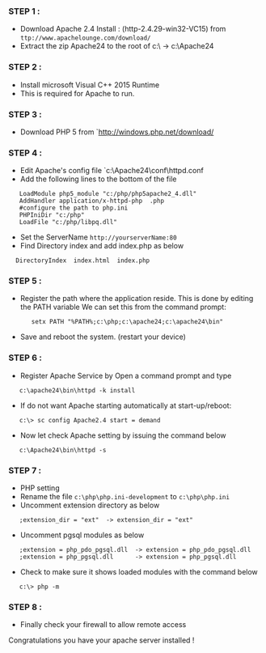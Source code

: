 ### STEP 1 :
- Download Apache 2.4 Install : (http-2.4.29-win32-VC15) from `ttp://www.apachelounge.com/download/`
- Extract the zip Apache24 to the root of c:\  -> c:\Apache24

### STEP 2 :
- Install microsoft Visual C++ 2015 Runtime
- This is required for Apache to run.

### STEP 3 :
- Download PHP 5 from `http://windows.php.net/download/

### STEP 4 :
- Edit Apache's config file `c:\Apache24\conf\httpd.conf
- Add the following lines to the bottom of the file
```
   LoadModule php5_module "c:/php/php5apache2_4.dll"
   AddHandler application/x-httpd-php  .php
   #configure the path to php.ini
   PHPIniDir "c:/php"
   LoadFile "c:/php/libpq.dll"
```
- Set the ServerName `http://yourserverName:80`
- Find Directory index and add index.php as below
```
  DirectoryIndex  index.html  index.php
```

### STEP 5 :
- Register the path where the application reside.
  This is done by editing the PATH variable 
  We can set this from the command prompt:
  ```
     setx PATH "%PATH%;c:\php;c:\apache24;c:\apache24\bin"
  ```
- Save and reboot the system. (restart your device)

### STEP 6 :
- Register Apache Service by Open a command prompt and type
```
   c:\apache24\bin\httpd -k install
```
- If do not want Apache starting automatically at start-up/reboot:
```
   c:\> sc config Apache2.4 start = demand
```
- Now let check Apache setting by issuing the command below
```
   c:\Apache24\bin\httpd -s
```

### STEP 7 :
- PHP setting
- Rename the file `c:\php\php.ini-development` to `c:\php\php.ini`
- Uncomment extension directory as below
```
   ;extension_dir = "ext"  -> extension_dir = "ext"
```
- Uncomment pgsql modules as below
```
   ;extension = php_pdo_pgsql.dll  -> extension = php_pdo_pgsql.dll
   ;extension = php_pgsql.dll      -> extension = php_pgsql.dll
```
- Check to make sure it shows loaded modules with the command below
```
   c:\> php -m
```

### STEP 8 :
- Finally check your firewall to allow remote access

Congratulations you have your apache server installed !

